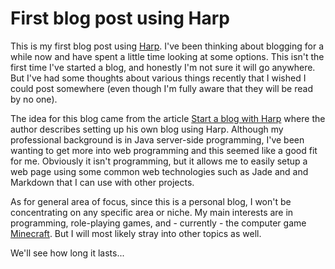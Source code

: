 # First blog post using Harp

This is my first blog post using [Harp](http://harpjs.com/).  I've been thinking
about blogging for a while now and have spent a little time looking at some options.
This isn't the first time I've started a blog, and honestly I'm not sure it will
go anywhere.  But I've had some thoughts about various things recently that I wished
I could post somewhere (even though I'm fully aware that they will be read by no
one).  

The idea for this blog came from the article [Start a blog with Harp](http://kennethormandy.com/journal/start-a-blog-with-harp) 
where the author describes setting up his own blog using Harp.  Although my professional background
is in Java server-side programming, I've been wanting to get more into web programming
and this seemed like a good fit for me.  Obviously it isn't programming, but it allows
me to easily setup a web page using some common web technologies such as Jade and
and Markdown that I can use with other projects.

As for general area of focus, since this is a personal blog, I won't be concentrating
on any specific area or niche.  My main interests are in programming, role-playing
games, and - currently - the computer game [Minecraft](minecraft.net).  But I will most
likely stray into other topics as well.  

We'll see how long it lasts...